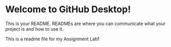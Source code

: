 # Welcome to GitHub Desktop!

This is your README. READMEs are where you can communicate what your project is and how to use it.

This is a readme file for my Assignment Lab1
